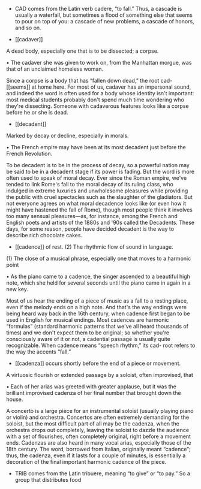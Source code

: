 - CAD  comes  from  the  Latin  verb  cadere,  “to  fall.”  Thus,  a  cascade  is  usually  a  waterfall,  but
sometimes a flood of something else that seems to pour on top of you: a cascade of new problems, a
cascade of honors, and so on.

- [[cadaver]] 

 A dead body, especially one that is to be dissected; a corpse. 

•  The  cadaver  she  was  given  to  work  on,  from  the  Manhattan  morgue,  was  that  of  an  unclaimed
homeless woman. 

Since a corpse is a body that has “fallen down dead,” the root cad- [[seems]] at home here. For most of
us, cadaver has an impersonal sound, and indeed the word is often used for a body whose identity
isn't  important:  most  medical  students  probably  don't  spend  much  time  wondering  who  they're
dissecting. Someone with cadaverous features looks like a corpse before he or she is dead.

- [[decadent]] 

 Marked by decay or decline, especially in morals. 

• The French empire may have been at its most decadent just before the French Revolution. 

To be decadent is to be in the process of decay, so a powerful nation may be said to be in a decadent
stage if its power is fading. But the word is more often used to speak of moral decay. Ever since the
Roman empire, we've tended to link Rome's fall to the moral decay of its ruling class, who indulged
in extreme luxuries and unwholesome pleasures while providing the public with cruel spectacles such
as the slaughter of the gladiators. But not everyone agrees on what moral decadence looks like (or
even  how  it  might  have  hastened  the  fall  of  Rome),  though  most  people  think  it  involves  too  many
sensual pleasures—as, for instance, among the French and English poets and artists of the 1880s and
'90s called the Decadents. These days, for some reason, people have decided decadent is the way to
describe rich chocolate cakes.

- [[cadence]] 
of rest. (2) The rhythmic flow of sound in language. 

 (1) The close of a musical phrase, especially one that moves to a harmonic point

•  As  the  piano  came  to  a  cadence,  the  singer  ascended  to  a  beautiful  high  note,  which  she  held  for
several seconds until the piano came in again in a new key. 

Most of us hear the ending of a piece of music as a fall to a resting place, even if the melody ends on
a high note. And that's the way endings were being heard way back in the 16th century, when cadence
first  began  to  be  used  in  English  for  musical  endings.  Most  cadences  are  harmonic  “formulas”
(standard harmonic patterns that we've all heard thousands of times) and we don't expect them to be
original;  so  whether  you're  consciously  aware  of  it  or  not,  a  cadential  passage  is  usually  quite
recognizable.  When  cadence  means  “speech  rhythm,”  its  cad-  root  refers  to  the  way  the  accents
“fall.”

- [[cadenza]] 
occurs shortly before the end of a piece or movement. 

 A virtuosic flourish or extended passage by a soloist, often improvised, that

• Each of her arias was greeted with greater applause, but it was the brilliant improvised cadenza of
her final number that brought down the house. 

A concerto is a large piece for an instrumental soloist (usually playing piano or violin) and orchestra.
Concertos are often extremely demanding for the soloist, but the most difficult part of all may be the
cadenza, when the orchestra drops out completely, leaving the soloist to dazzle the audience with a
set of flourishes, often completely original, right before a movement ends. Cadenzas are also heard in
many vocal arias, especially those of the 18th century. The word, borrowed from Italian, originally
meant “cadence”; thus, the cadenza, even if it lasts for a couple of minutes, is essentially a decoration
of the final important harmonic cadence of the piece.

- TRIB comes from the Latin tribuere, meaning “to give” or “to pay.” So a group that distributes food
